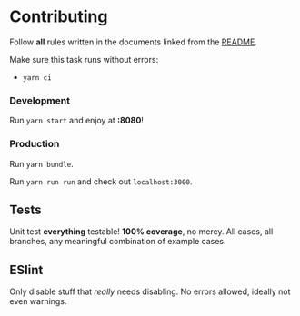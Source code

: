# Contributing

Follow **all** rules written in the documents linked from the [README](./README.md).

Make sure this task runs without errors:
* `yarn ci`

### Development

Run `yarn start` and enjoy at **:8080**!

### Production

Run `yarn bundle`.

Run `yarn run run` and check out `localhost:3000`.

## Tests

Unit test **everything** testable! **100% coverage**, no mercy. All cases, all branches, any meaningful combination of example cases.

## ESlint

Only disable stuff that _really_ needs disabling. No errors allowed, ideally not even warnings.
